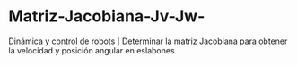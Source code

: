# Matriz-Jacobiana-Jv-Jw-
Dinámica y control de robots |  Determinar la matriz Jacobiana para obtener la velocidad y posición angular en eslabones.
